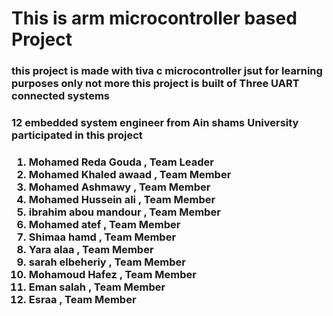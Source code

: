 <h1>This is arm microcontroller based Project</h1>
<h3>this project is made with tiva c microcontroller jsut for 
learning purposes only not more 
this project is built of Three UART connected systems <h3>
<h3>12 embedded system engineer from Ain shams University participated in this project</h3>
<h3><ol>
<li>Mohamed Reda Gouda   , Team Leader </li>
<li>Mohamed Khaled awaad , Team Member </li>
<li>Mohamed Ashmawy      , Team Member </li>
<li>Mohamed Hussein ali  , Team Member </li>
<li>ibrahim abou mandour , Team Member </li>
<li>Mohamed atef         , Team Member </li>
<li>Shimaa hamd          , Team Member </li>
<li>Yara alaa   	 , Team Member </li>
<li>sarah elbeheriy	 , Team Member </li>
<li>Mohamoud Hafez	 , Team Member </li>
<li>Eman salah   	 , Team Member </li>
<li>Esraa 		 , Team Member </li>
</ol></h3>